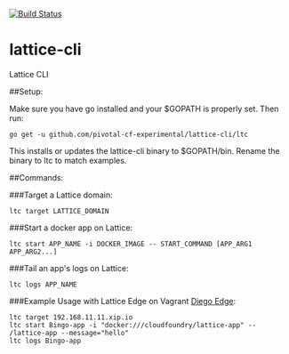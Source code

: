 [![Build Status](https://travis-ci.org/pivotal-cf-experimental/lattice-cli.svg?branch=master)](https://travis-ci.org/pivotal-cf-experimental/lattice-cli)

lattice-cli
==============

Lattice CLI

##Setup:

Make sure you have go installed and your $GOPATH is properly set. Then run:

    go get -u github.com/pivotal-cf-experimental/lattice-cli/ltc

This installs or updates the lattice-cli binary to $GOPATH/bin. Rename the binary to ltc to match examples.

##Commands:

###Target a Lattice domain:

    ltc target LATTICE_DOMAIN

###Start a docker app on Lattice:

    ltc start APP_NAME -i DOCKER_IMAGE -- START_COMMAND [APP_ARG1 APP_ARG2...]

###Tail an app's logs on Lattice:

    ltc logs APP_NAME

###Example Usage with Lattice Edge on Vagrant [Diego Edge](https://github.com/pivotal-cf-experimental/diego-edge):

    ltc target 192.168.11.11.xip.io
    ltc start Bingo-app -i "docker:///cloudfoundry/lattice-app" -- /lattice-app --message="hello"
    ltc logs Bingo-app
